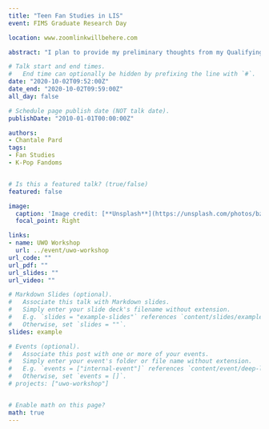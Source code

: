 ```yaml
---
title: "Teen Fan Studies in LIS"
event: FIMS Graduate Research Day

location: www.zoomlinkwillbehere.com

abstract: "I plan to provide my preliminary thoughts from my Qualifying Exams reading list, where I'm reading about Teen K-Pop Fandoms and the gap this research area can fill in the body of LIS Fan Studies literature. I'll also be looking at how this ties in to LIS through the notion of public libraries as "Arbiters of Taste"."

# Talk start and end times.
#   End time can optionally be hidden by prefixing the line with `#`.
date: "2020-10-02T09:52:00Z"
date_end: "2020-10-02T09:59:00Z"
all_day: false

# Schedule page publish date (NOT talk date).
publishDate: "2010-01-01T00:00:00Z"

authors:
- Chantale Pard
tags: 
- Fan Studies
- K-Pop Fandoms


# Is this a featured talk? (true/false)
featured: false

image:
  caption: 'Image credit: [**Unsplash**](https://unsplash.com/photos/bzdhc5b3Bxs)'
  focal_point: Right

links:
- name: UWO Workshop
  url: ../event/uwo-workshop
url_code: ""
url_pdf: ""
url_slides: ""
url_video: ""

# Markdown Slides (optional).
#   Associate this talk with Markdown slides.
#   Simply enter your slide deck's filename without extension.
#   E.g. `slides = "example-slides"` references `content/slides/example-slides.md`.
#   Otherwise, set `slides = ""`.
slides: example

# Events (optional).
#   Associate this post with one or more of your events.
#   Simply enter your event's folder or file name without extension.
#   E.g. `events = ["internal-event"]` references `content/event/deep-learning/index.md`.
#   Otherwise, set `events = []`.
# projects: ["uwo-workshop"]


# Enable math on this page?
math: true
---
```

